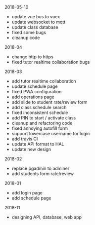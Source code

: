2018-05-10
- update vue bus to vuex
- update websocket to mqtt
- update class database
- fixed some bugs
- cleanup code

2018-04
- change http to https
- fixed tutor realtime collaboration bugs

2018-03
- add tutor realtime collaboration
- update schedule page
- fixed PWA configuration
- add operations page
- add slide to student rate/review form
- add class schedule search
- fixed inconsistent schedule
- add PIN to start / activate class
- cleanup and refactoring code
- fixed annoying autofill form
- support lowercase username for login
- add travis CI
- update API format to HAL
- update new design

2018-02
- replace pgadmin to adminer
- add students form rate/review

2018-01
- add login page
- add schedule page

2018-11
- designing API, database, web app
